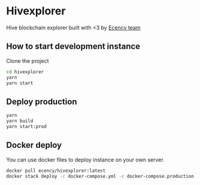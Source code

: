 # Hivexplorer

Hive blockchain explorer built with <3 by [Ecency team](https://ecency.com)

## How to start development instance

Clone the project

```bash
cd hivexplorer
yarn
yarn start
```

## Deploy production

```bash
yarn
yarn build
yarn start:prod
```

## Docker deploy

You can use docker files to deploy instance on your own server.

```bash
docker pull ecency/hivexplorer:latest
docker stack deploy -c docker-compose.yml -c docker-compose.production.yml hivexplorer
```
